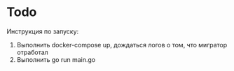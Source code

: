 # Todo
Инструкция по запуску:
1. Выполнить docker-compose up, дождаться логов о том, что мигратор отработал
2. Выполнить go run main.go
